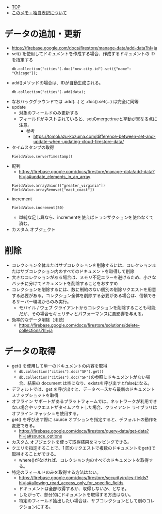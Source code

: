 - [TOP](./README.md)
- [このメモ・独自表記について](../README.md)



# データの追加・更新
* https://firebase.google.com/docs/firestore/manage-data/add-data?hl=ja
* set() を使用してドキュメントを作成する場合、作成するドキュメントの ID を指定する 
    ```
    db.collection("cities").doc("new-city-id").set({"name": "Chicago"});
    ```
* add()メソッドの場合は、IDが自動生成される。
    ```
    db.collection("cities").add(data);
    ```
* なおバックグラウンドでは .add(...) と .doc().set(...) は完全に同等
* update
    * 対象のフィールドのみ更新する
    * フィールドがネストされていると、setのmerge:trueと挙動が異なる点に注意。
        * 参考 
            * https://tomokazu-kozuma.com/difference-between-set-and-update-when-updating-cloud-firestore-data/
* タイムスタンプの取得
    ```
    FieldValue.serverTimestamp()
    ```
* 配列
    * https://firebase.google.com/docs/firestore/manage-data/add-data?hl=ja#update_elements_in_an_array
    ```
    FieldValue.arrayUnion(["greater_virginia"])
    FieldValue.arrayRemove(["east_coast"])
    ```
* increment
    ```
    FieldValue.increment(50)
    ```
    * 単純な足し算なら、incrementを使えばトランザクションを使わなくて済む。
* カスタム オブジェクト

# 削除
* コレクション全体またはサブコレクションを削除するには、コレクションまたはサブコレクション内のすべてのドキュメントを取得して削除
* 大きなコレクションがある場合は、メモリ不足エラーを避けるため、小さなバッチに分けてドキュメントを削除することをおすすめ
* コレクションを削除するには、数に制約のない個別の削除リクエストを用意する必要がある。コレクション全体を削除する必要がある場合は、信頼できるサーバー環境からのみ実行。
    * モバイル / ウェブ クライアントからコレクションを削除することも可能だが、その場合セキュリティとパフォーマンスに悪影響を与える。
* 効率的なデータ削除（未読）
    * https://firebase.google.com/docs/firestore/solutions/delete-collections?hl=ja

# データの取得
* get() を使用して単一のドキュメントの内容を取得
    * `db.collection("cities").doc("SF").get()`
    * `db.collection("cities").doc("SF")`の参照にドキュメントがない場合、結果の document は空になり、existsを呼び出すとfalseになる。
* デフォルトでは、get を呼び出すと、データベースから最新のドキュメント スナップショットを取得
* オフライン サポートがあるプラットフォームでは、ネットワークが利用できない場合やリクエストがタイムアウトした場合、クライアント ライブラリはオフライン キャッシュを使用する。
* get() を呼び出す際に source オプションを指定すると、デフォルトの動作を変更できる。
    * https://firebase.google.com/docs/firestore/query-data/get-data?hl=ja#source_options
* カスタム オブジェクトを使って取得結果をマッピングできる。
* クエリを指定することで、1 回のリクエストで複数のドキュメントをget()で取得することができる。
    * where()がなければ、コレクション内のすべてのドキュメントを取得する。
* 特定のフィールドのみを取得する方法はない。
    * https://firebase.google.com/docs/firestore/security/rules-fields?hl=ja#allowing_read_access_only_for_specific_fields
    * ドキュメントは全部取得するか、取得しないか、となる。
    * したがって、部分的にドキュメントを取得する方法はない。
    * 特定のフィールド抽出したい場合は、サブコレクションとして別のコレクションにする。